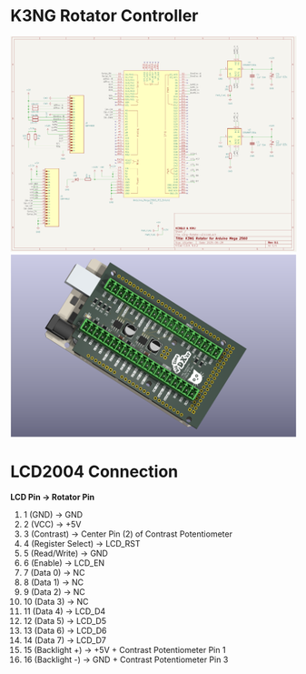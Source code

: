 # K3NG Rotator Controller

![Schematic](https://github.com/brokebit/k3ng-Rotator-v2/blob/main/schematic.png?raw=true)
![3D Render](https://github.com/brokebit/k3ng-Rotator-v2/blob/main/k3ng-Rotator-v2.png?raw=true)

# LCD2004 Connection
**LCD Pin -> Rotator Pin**
1. 1 (GND) -> GND
2. 2 (VCC) -> +5V
3. 3 (Contrast) -> Center Pin (2) of Contrast Potentiometer
4. 4 (Register Select) -> LCD_RST
5. 5 (Read/Write) -> GND
6. 6 (Enable) -> LCD_EN
7. 7 (Data 0) -> NC
8. 8 (Data 1) -> NC
9. 9 (Data 2) -> NC
10. 10 (Data 3) -> NC
11. 11 (Data 4) -> LCD_D4
12. 12 (Data 5) -> LCD_D5
13. 13 (Data 6) -> LCD_D6
14. 14 (Data 7) -> LCD_D7
15. 15 (Backlight +) -> +5V + Contrast Potentiometer Pin 1
16. 16 (Backlight -) -> GND + Contrast Potentiometer Pin 3
